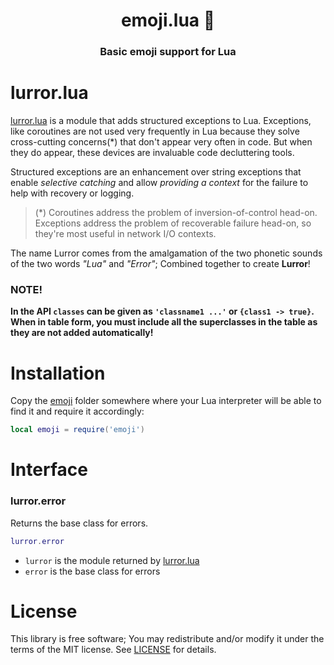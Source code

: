 <h1 align=center>emoji.lua 💬</h1>
<h3 align=center>Basic emoji support for Lua</h3>

# lurror.lua

[lurror.lua](lurror.lua) is a module that adds structured exceptions to Lua. Exceptions, like coroutines are not used very frequently in Lua because they solve cross-cutting concerns(*) that don't appear very often in code. But when they do appear, these devices are invaluable code decluttering tools.

Structured exceptions are an enhancement over string exceptions that enable _selective catching_ and allow _providing a context_ for the failure to help with recovery or logging.

> (*) Coroutines address the problem of inversion-of-control head-on.\
> Exceptions address the problem of recoverable failure head-on, so they're most useful in network I/O contexts.

The name Lurror comes from the amalgamation of the two phonetic sounds of the two words _"Lua"_ and _"Error"_; Combined together to create **Lurror**!

### NOTE!

**In the API `classes` can be given as `'classname1 ...'` or `{class1 -> true}`. When in table form, you must include all the superclasses in the table as they are not added automatically!**

# Installation

Copy the [emoji](emoji) folder somewhere where your Lua interpreter will be able to find it and require it accordingly:

```lua
local emoji = require('emoji')
```

# Interface

### lurror.error

Returns the base class for errors.

```lua
lurror.error
```

- `lurror` is the module returned by [lurror.lua](lurror.lua)
- `error` is the base class for errors

# License

This library is free software; You may redistribute and/or modify it under the terms of the MIT license. See [LICENSE](LICENSE) for details.

<!--stackedit_data:
eyJoaXN0b3J5IjpbLTE3NjM2NTI4MjVdfQ==
-->